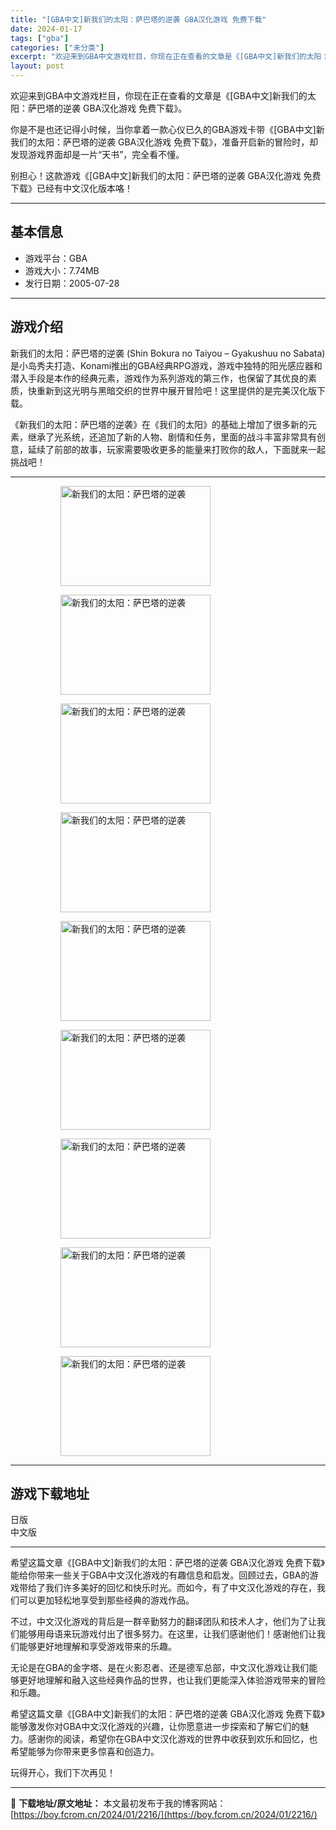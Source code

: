 ```yaml
---
title: "[GBA中文]新我们的太阳：萨巴塔的逆袭 GBA汉化游戏 免费下载"
date: 2024-01-17
tags: ["gba"]
categories: ["未分类"]
excerpt: "欢迎来到GBA中文游戏栏目，你现在正在查看的文章是《[GBA中文]新我们的太阳：萨巴塔的逆袭 GBA汉化游戏 免费下载》。 你是不是也还记得小时候，当你拿着一款心仪已久的GBA游戏卡带《[GBA中文]新我们的太阳：萨巴塔的逆袭 GBA汉化游戏 免费下载》，准备开启新的冒险时，却发现游戏界面却是一片“&hellip;"
layout: post
---
```


欢迎来到GBA中文游戏栏目，你现在正在查看的文章是《[GBA中文]新我们的太阳：萨巴塔的逆袭 GBA汉化游戏 免费下载》。

你是不是也还记得小时候，当你拿着一款心仪已久的GBA游戏卡带《[GBA中文]新我们的太阳：萨巴塔的逆袭 GBA汉化游戏 免费下载》，准备开启新的冒险时，却发现游戏界面却是一片“天书”，完全看不懂。

别担心！这款游戏《[GBA中文]新我们的太阳：萨巴塔的逆袭 GBA汉化游戏 免费下载》已经有中文汉化版本咯！ <hr><h2>&#22522;&#26412;&#20449;&#24687;</h2> <ul><li>&#28216;&#25103;&#24179;&#21488;&#65306;GBA</li> <li>&#28216;&#25103;&#22823;&#23567;&#65306;7.74MB</li> <li>&#21457;&#34892;&#26085;&#26399;&#65306;2005-07-28</li> </ul><hr><h2>&#28216;&#25103;&#20171;&#32461;</h2> <p>&#26032;&#25105;&#20204;&#30340;&#22826;&#38451;&#65306;&#33832;&#24052;&#22612;&#30340;&#36870;&#34989; (Shin Bokura no Taiyou &ndash; Gyakushuu no Sabata) &#26159;&#23567;&#23707;&#31168;&#22827;&#25171;&#36896;&#12289;Konami&#25512;&#20986;&#30340;GBA&#32463;&#20856;RPG&#28216;&#25103;&#65292;&#28216;&#25103;&#20013;&#29420;&#29305;&#30340;&#38451;&#20809;&#24863;&#24212;&#22120;&#21644;&#28508;&#20837;&#25163;&#27573;&#26159;&#26412;&#20316;&#30340;&#32463;&#20856;&#20803;&#32032;&#65292;&#28216;&#25103;&#20316;&#20026;&#31995;&#21015;&#28216;&#25103;&#30340;&#31532;&#19977;&#20316;&#65292;&#20063;&#20445;&#30041;&#20102;&#20854;&#20248;&#33391;&#30340;&#32032;&#36136;&#65292;&#24555;&#37325;&#26032;&#21040;&#36825;&#20809;&#26126;&#19982;&#40657;&#26263;&#20132;&#32455;&#30340;&#19990;&#30028;&#20013;&#23637;&#24320;&#20882;&#38505;&#21543;&#65281;&#36825;&#37324;&#25552;&#20379;&#30340;&#26159;&#23436;&#32654;&#27721;&#21270;&#29256;&#19979;&#36733;&#12290;</p> <p>&#12298;&#26032;&#25105;&#20204;&#30340;&#22826;&#38451;&#65306;&#33832;&#24052;&#22612;&#30340;&#36870;&#34989;&#12299;&#22312;&#12298;&#25105;&#20204;&#30340;&#22826;&#38451;&#12299;&#30340;&#22522;&#30784;&#19978;&#22686;&#21152;&#20102;&#24456;&#22810;&#26032;&#30340;&#20803;&#32032;&#65292;&#32487;&#25215;&#20102;&#20809;&#31995;&#32479;&#65292;&#36824;&#36861;&#21152;&#20102;&#26032;&#30340;&#20154;&#29289;&#12289;&#21095;&#24773;&#21644;&#20219;&#21153;&#65292;&#37324;&#38754;&#30340;&#25112;&#26007;&#20016;&#23500;&#38750;&#24120;&#20855;&#26377;&#21019;&#24847;&#65292;&#24310;&#32493;&#20102;&#21069;&#37096;&#30340;&#25925;&#20107;&#65292;&#29609;&#23478;&#38656;&#35201;&#21560;&#25910;&#26356;&#22810;&#30340;&#33021;&#37327;&#26469;&#25171;&#36133;&#20320;&#30340;&#25932;&#20154;&#65292;&#19979;&#38754;&#23601;&#26469;&#19968;&#36215;&#25361;&#25112;&#21543;&#65281;</p> <hr><figure><figure><img loading="lazy" decoding="async" width="240" height="160" data-id="2651" src="https://boy.fcrom.cn/wp-content/uploads/2024/01/20240116_65a63e0f91910.png" title="&#26032;&#25105;&#20204;&#30340;&#22826;&#38451;&#65306;&#33832;&#24052;&#22612;&#30340;&#36870;&#34989;-1" alt="新我们的太阳：萨巴塔的逆袭"></figure><figure><img loading="lazy" decoding="async" width="240" height="160" data-id="2652" src="https://boy.fcrom.cn/wp-content/uploads/2024/01/20240116_65a63e0fb68de.png" title="&#26032;&#25105;&#20204;&#30340;&#22826;&#38451;&#65306;&#33832;&#24052;&#22612;&#30340;&#36870;&#34989;-2" alt="新我们的太阳：萨巴塔的逆袭"></figure><figure><img loading="lazy" decoding="async" width="240" height="160" data-id="2650" src="https://boy.fcrom.cn/wp-content/uploads/2024/01/20240116_65a63e0fd51fb.png" title="&#26032;&#25105;&#20204;&#30340;&#22826;&#38451;&#65306;&#33832;&#24052;&#22612;&#30340;&#36870;&#34989;-3" alt="新我们的太阳：萨巴塔的逆袭"></figure><figure><img loading="lazy" decoding="async" width="240" height="160" data-id="2653" src="https://boy.fcrom.cn/wp-content/uploads/2024/01/20240116_65a63e1005f2a.png" title="&#26032;&#25105;&#20204;&#30340;&#22826;&#38451;&#65306;&#33832;&#24052;&#22612;&#30340;&#36870;&#34989;-4" alt="新我们的太阳：萨巴塔的逆袭"></figure><figure><img loading="lazy" decoding="async" width="240" height="160" data-id="2654" src="https://boy.fcrom.cn/wp-content/uploads/2024/01/20240116_65a63e1029c31.png" title="&#26032;&#25105;&#20204;&#30340;&#22826;&#38451;&#65306;&#33832;&#24052;&#22612;&#30340;&#36870;&#34989;-5" alt="新我们的太阳：萨巴塔的逆袭"></figure><figure><img loading="lazy" decoding="async" width="240" height="160" data-id="2655" src="https://boy.fcrom.cn/wp-content/uploads/2024/01/20240116_65a63e1050a55.png" title="&#26032;&#25105;&#20204;&#30340;&#22826;&#38451;&#65306;&#33832;&#24052;&#22612;&#30340;&#36870;&#34989;-6" alt="新我们的太阳：萨巴塔的逆袭"></figure><figure><img loading="lazy" decoding="async" width="240" height="160" data-id="2656" src="https://boy.fcrom.cn/wp-content/uploads/2024/01/20240116_65a63e106ee4c.png" title="&#26032;&#25105;&#20204;&#30340;&#22826;&#38451;&#65306;&#33832;&#24052;&#22612;&#30340;&#36870;&#34989;" alt="新我们的太阳：萨巴塔的逆袭"></figure><figure><img loading="lazy" decoding="async" width="240" height="160" data-id="2648" src="https://boy.fcrom.cn/wp-content/uploads/2024/01/20240116_65a63e108eb0b.png" title="&#26032;&#25105;&#20204;&#30340;&#22826;&#38451;&#65306;&#33832;&#24052;&#22612;&#30340;&#36870;&#34989;" alt="新我们的太阳：萨巴塔的逆袭"></figure><figure><img loading="lazy" decoding="async" width="240" height="160" data-id="2649" src="https://boy.fcrom.cn/wp-content/uploads/2024/01/20240116_65a63e10b36f9.png" title="&#26032;&#25105;&#20204;&#30340;&#22826;&#38451;&#65306;&#33832;&#24052;&#22612;&#30340;&#36870;&#34989;" alt="新我们的太阳：萨巴塔的逆袭"></figure></figure><hr><h2>&#28216;&#25103;&#19979;&#36733;&#22320;&#22336;</h2> <div><div> <div> <span></span><span>&#26085;&#29256;</span></div> <div> <span></span><span>&#20013;&#25991;&#29256;</span></div> </div></div> <hr>希望这篇文章《[GBA中文]新我们的太阳：萨巴塔的逆袭 GBA汉化游戏 免费下载》能给你带来一些关于GBA中文汉化游戏的有趣信息和启发。回顾过去，GBA的游戏带给了我们许多美好的回忆和快乐时光。而如今，有了中文汉化游戏的存在，我们可以更加轻松地享受到那些经典的游戏作品。

不过，中文汉化游戏的背后是一群辛勤努力的翻译团队和技术人才，他们为了让我们能够用母语来玩游戏付出了很多努力。在这里，让我们感谢他们！感谢他们让我们能够更好地理解和享受游戏带来的乐趣。

无论是在GBA的金字塔、是在火影忍者、还是德军总部，中文汉化游戏让我们能够更好地理解和融入这些经典作品的世界，也让我们更能深入体验游戏带来的冒险和乐趣。

希望这篇文章《[GBA中文]新我们的太阳：萨巴塔的逆袭 GBA汉化游戏 免费下载》能够激发你对GBA中文汉化游戏的兴趣，让你愿意进一步探索和了解它们的魅力。感谢你的阅读，希望你在GBA中文汉化游戏的世界中收获到欢乐和回忆，也希望能够为你带来更多惊喜和创造力。

玩得开心，我们下次再见！

---
📖 **下载地址/原文地址：** 本文最初发布于我的博客网站：[https://boy.fcrom.cn/2024/01/2216/](https://boy.fcrom.cn/2024/01/2216/)

